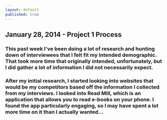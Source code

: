 ```yaml
---
layout: default
published: true
---
```


## January 28, 2014 - Project 1 Process

### This past week I've been doing a lot of research and hunting down of interviewees that I felt fit my intended demographic. That took more time that originally intended, unfortunately, but I did gather a lot of information I did not necessarily expect.

### After my initial research, I started looking into websites that would be my competitors based off the information I collected from my interviews. I looked into Read Mill, which is an application that allows you to read e-books on your phone. I found the app particularly engaging, so I may have spent a lot more time on it than I actually wanted...